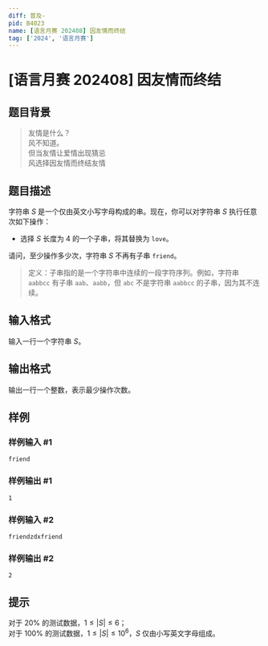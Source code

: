 ```yaml
---
diff: 普及-
pid: B4023
name: [语言月赛 202408] 因友情而终结
tag: ['2024', '语言月赛']
---
```

# [语言月赛 202408] 因友情而终结
## 题目背景

> 友情是什么？  
> 风不知道。  
> 但当友情让爱情出现猜忌  
> 风选择因友情而终结友情
## 题目描述

字符串 $S$ 是一个仅由英文小写字母构成的串。现在，你可以对字符串 $S$ 执行任意次如下操作：

- 选择 $S$ 长度为 $4$ 的一个子串，将其替换为 `love`。

请问，至少操作多少次，字符串 $S$ 不再有子串 `friend`。

> 定义：子串指的是一个字符串中连续的一段字符序列。例如，字符串 `aabbcc` 有子串 `aab`、`aabb`，但 `abc` 不是字符串 `aabbcc` 的子串，因为其不连续。
## 输入格式

输入一行一个字符串 $S$。
## 输出格式

输出一行一个整数，表示最少操作次数。
## 样例

### 样例输入 #1
```
friend

```
### 样例输出 #1
```
1

```
### 样例输入 #2
```
friendzdxfriend

```
### 样例输出 #2
```
2

```
## 提示

对于 $20\%$ 的测试数据，$1 \le |S| \le 6$；  
对于 $100\%$ 的测试数据，$1 \le |S| \le 10^6$，$S$ 仅由小写英文字母组成。
